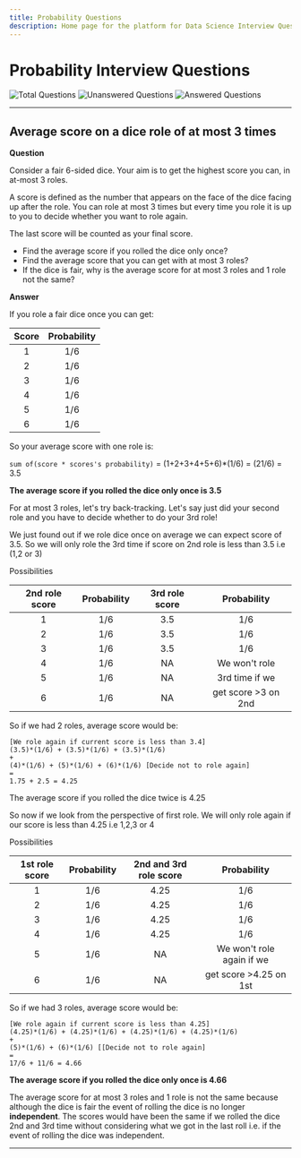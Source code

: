 ```yaml
---
title: Probability Questions
description: Home page for the platform for Data Science Interview Questions 
---
```


# Probability Interview Questions

![Total Questions](https://img.shields.io/badge/Total%20Questions-1-blue?style=flat&labelColor=black&color=blue)
![Unanswered Questions](https://img.shields.io/badge/Unanswered%20Questions-0-blue?style=flat&labelColor=black&color=yellow)
![Answered Questions](https://img.shields.io/badge/Answered%20Questions-1-blue?style=flat&labelColor=black&color=success)


---

## Average score on a dice role of at most 3 times

**Question**

Consider a fair 6-sided dice. 
Your aim is to get the highest score you can, in at-most 3 roles.

A score is defined as the number that appears on the face of the dice facing up after the role. 
You can role at most 3 times but every time you role it is up to you to decide whether you want to role again.

The last score will be counted as your final score.

- Find the average score if you rolled the dice only once?
- Find the average score that you can get with at most 3 roles?
- If the dice is fair, why is the average score for at most 3 roles and 1 role not the same?

**Answer**

If you role a fair dice once you can get:

| Score  | Probability  |
|:-:|:-:|
| 1 | 1/6 |
| 2 | 1/6 |
| 3 | 1/6 |
| 4 | 1/6 |
| 5 | 1/6 |
| 6 | 1/6 |


So your average score with one role is: 

`sum of(score * scores's probability)` = (1+2+3+4+5+6)*(1/6) = (21/6) = 3.5

__The average score if you rolled the dice only once is 3.5__

For at most 3 roles, let's try back-tracking. Let's say just did your second role and you have to decide whether to do your 3rd role!

We just found out if we role dice once on average we can expect score of 3.5. So we will only role the 3rd time if score on 2nd role is less than 3.5 i.e (1,2 or 3)

Possibilities

| 2nd role score  | Probability  | 3rd role score  | Probability  |
|:-:|:-:|:-:|:-:|
| 1 | 1/6 | 3.5 | 1/6 |
| 2 | 1/6 | 3.5 | 1/6 |
| 3 | 1/6 | 3.5 | 1/6 |
| 4 | 1/6 | NA | We won't role|
| 5 | 1/6 | NA | 3rd time if we|
| 6 | 1/6 | NA | get score >3 on 2nd|

So if we had 2 roles, average score would be:

```
[We role again if current score is less than 3.4]
(3.5)*(1/6) + (3.5)*(1/6) + (3.5)*(1/6) 
+
(4)*(1/6) + (5)*(1/6) + (6)*(1/6) [Decide not to role again]
=
1.75 + 2.5 = 4.25
```

The average score if you rolled the dice twice is 4.25

So now if we look from the perspective of first role. We will only role again if our score is less than 4.25 i.e 1,2,3 or 4

Possibilities

| 1st role score  | Probability  | 2nd and 3rd role score  | Probability  |
|:-:|:-:|:-:|:-:|
| 1 | 1/6 | 4.25 | 1/6 |
| 2 | 1/6 | 4.25 | 1/6 |
| 3 | 1/6 | 4.25 | 1/6 |
| 4 | 1/6 | 4.25 | 1/6 |
| 5 | 1/6 | NA | We won't role again if we|
| 6 | 1/6 | NA | get score >4.25 on 1st|

So if we had 3 roles, average score would be:

```
[We role again if current score is less than 4.25]
(4.25)*(1/6) + (4.25)*(1/6) + (4.25)*(1/6) + (4.25)*(1/6) 
+
(5)*(1/6) + (6)*(1/6) [[Decide not to role again]
=
17/6 + 11/6 = 4.66
```
__The average score if you rolled the dice only once is 4.66__

The average score for at most 3 roles and 1 role is not the same because although the dice is fair the event of rolling the dice is no longer __independent__.
The scores would have been the same if we rolled the dice 2nd and 3rd time without considering what we got in the last roll i.e. if the event of rolling the dice was independent.


---
